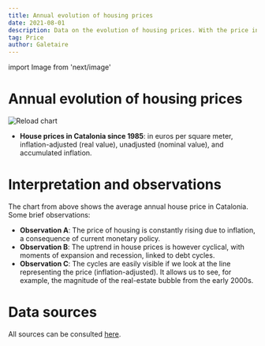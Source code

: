```yaml
---
title: Annual evolution of housing prices
date: 2021-08-01
description: Data on the evolution of housing prices. With the price in euros per m2 adjusted for inflation, unadjusted, and with the sum in euros of accumulated inflation.
tag: Price
author: Galetaire
---
```


import Image from 'next/image'

# Annual evolution of housing prices

<Image
  src="/images/preuhistoric.png"
  alt="Reload chart"
  width={4727}
  height={2078}
  priority
  className="next-image"
/>

- **House prices in Catalonia since 1985**: in euros per square meter, inflation-adjusted (real value), unadjusted (nominal value), and accumulated inflation.

# Interpretation and observations

The chart from above shows the average annual house price in Catalonia. Some brief observations:

- **Observation A**: The price of housing is constantly rising due to inflation, a consequence of current monetary policy.
- **Observation B**: The uptrend in house prices is however cyclical, with moments of expansion and recession, linked to debt cycles.
- **Observation C**: The cycles are easily visible if we look at the line representing the price (inflation-adjusted). It allows us to see, for example, the magnitude of the real-estate bubble from the early 2000s.

# Data sources

All sources can be consulted [here](http://catalanhousing.galetaire.hns.to/methodology).

